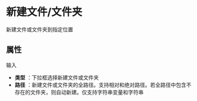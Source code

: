 # 新建文件/文件夹

新建文件或文件夹到指定位置

## 属性

输入

- **类型** ：下拉框选择新建文件或文件夹
- **路径** ：新建文件或文件夹的全路径。支持相对和绝对路径。若全路径中包含不存在的文件夹，则自动新建。仅支持字符串变量和字符串
